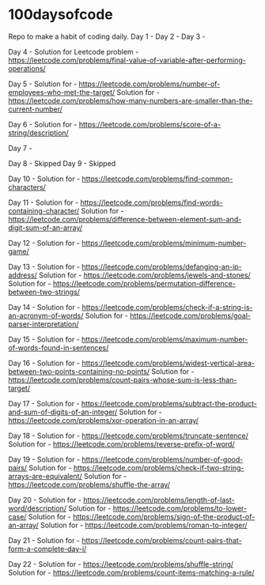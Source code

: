 # 100daysofcode
Repo to make a habit of coding daily.
Day 1 - 
Day 2 - 
Day 3 - 

Day 4 - Solution for Leetcode problem - https://leetcode.com/problems/final-value-of-variable-after-performing-operations/

Day 5 - Solution for - https://leetcode.com/problems/number-of-employees-who-met-the-target/
        Solution for - https://leetcode.com/problems/how-many-numbers-are-smaller-than-the-current-number/

Day 6 - Solution for - https://leetcode.com/problems/score-of-a-string/description/

Day 7 - 

Day 8 - Skipped
Day 9 - Skipped

Day 10 - Solution for - https://leetcode.com/problems/find-common-characters/

Day 11 - Solution for - https://leetcode.com/problems/find-words-containing-character/
         Solution for - https://leetcode.com/problems/difference-between-element-sum-and-digit-sum-of-an-array/

Day 12 - Solution for - https://leetcode.com/problems/minimum-number-game/

Day 13 - Solution for - https://leetcode.com/problems/defanging-an-ip-address/
        Solution for - https://leetcode.com/problems/jewels-and-stones/
        Solution for - https://leetcode.com/problems/permutation-difference-between-two-strings/

Day 14 - Solution for - https://leetcode.com/problems/check-if-a-string-is-an-acronym-of-words/
        Solution for - https://leetcode.com/problems/goal-parser-interpretation/

Day 15 - Solution for - https://leetcode.com/problems/maximum-number-of-words-found-in-sentences/

Day 16 - Solution for - https://leetcode.com/problems/widest-vertical-area-between-two-points-containing-no-points/
        Solution for - https://leetcode.com/problems/count-pairs-whose-sum-is-less-than-target/

Day 17 - Solution for - https://leetcode.com/problems/subtract-the-product-and-sum-of-digits-of-an-integer/
        Solution for - https://leetcode.com/problems/xor-operation-in-an-array/

Day 18 - Solution for - https://leetcode.com/problems/truncate-sentence/
        Solution for - https://leetcode.com/problems/reverse-prefix-of-word/

Day 19 - Solution for - https://leetcode.com/problems/number-of-good-pairs/
        Solution for - https://leetcode.com/problems/check-if-two-string-arrays-are-equivalent/
        Solution for - https://leetcode.com/problems/shuffle-the-array/

Day 20 - Solution for - https://leetcode.com/problems/length-of-last-word/description/
        Solution for - https://leetcode.com/problems/to-lower-case/
        Solution for - https://leetcode.com/problems/sign-of-the-product-of-an-array/
        Solution for - https://leetcode.com/problems/roman-to-integer/

Day 21 - Solution for - https://leetcode.com/problems/count-pairs-that-form-a-complete-day-i/

Day 22 - Solution for - https://leetcode.com/problems/shuffle-string/
        Solution for - https://leetcode.com/problems/count-items-matching-a-rule/
